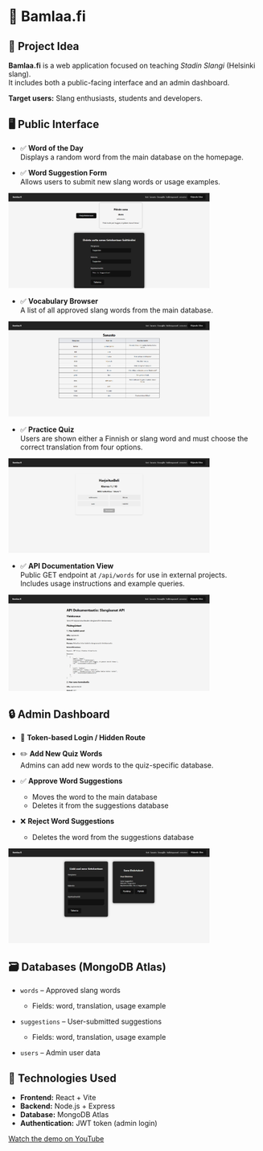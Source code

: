 # 🧠 Bamlaa.fi

## 🎯 Project Idea

**Bamlaa.fi** is a web application focused on teaching *Stadin Slangi* (Helsinki slang).  
It includes both a public-facing interface and an admin dashboard.

**Target users:** Slang enthusiasts, students and developers.


## 🖥️ Public Interface

- ✅ **Word of the Day**  
  Displays a random word from the main database on the homepage.

- ✅ **Word Suggestion Form**  
  Allows users to submit new slang words or usage examples.

<img src="https://github.com/eemuston/bamlaa_app/blob/main/frontend_bamlaa/public/home.png?raw=true" alt="home screen" width="400"/>

- ✅ **Vocabulary Browser**  
  A list of all approved slang words from the main database.

<img src="https://github.com/eemuston/bamlaa_app/blob/main/frontend_bamlaa/public/vocabulary.png?raw=true" alt="home screen" width="400"/>

- ✅ **Practice Quiz**  
  Users are shown either a Finnish or slang word and must choose the correct translation from four options.

<img src="https://github.com/eemuston/bamlaa_app/blob/main/frontend_bamlaa/public/quiz.png?raw=true" alt="home screen" width="400"/>

- ✅ **API Documentation View**  
  Public GET endpoint at `/api/words` for use in external projects.  
  Includes usage instructions and example queries.

<img src="https://github.com/eemuston/bamlaa_app/blob/main/frontend_bamlaa/public/documentation.png?raw=true" alt="home screen" width="400"/>

## 🔒 Admin Dashboard

- 🔧 **Token-based Login / Hidden Route**

- ✏️ **Add New Quiz Words**  
  Admins can add new words to the quiz-specific database.

- ✅ **Approve Word Suggestions**  
  - Moves the word to the main database  
  - Deletes it from the suggestions database

- ❌ **Reject Word Suggestions**  
  - Deletes the word from the suggestions database

<img src="https://github.com/eemuston/bamlaa_app/blob/main/frontend_bamlaa/public/dashboard.png?raw=true" alt="home screen" width="400"/>

## 🗃️ Databases (MongoDB Atlas)

- `words` – Approved slang words  
  - Fields: word, translation, usage example

- `suggestions` – User-submitted suggestions  
  - Fields: word, translation, usage example

- `users` – Admin user data

## 🧱 Technologies Used

- **Frontend:** React + Vite  
- **Backend:** Node.js + Express  
- **Database:** MongoDB Atlas  
- **Authentication:** JWT token (admin login) 

[Watch the demo on YouTube](https://youtu.be/fKW5mDNtJkk)
